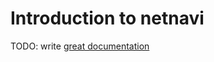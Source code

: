 # Introduction to netnavi

TODO: write [great documentation](http://jacobian.org/writing/what-to-write/)
